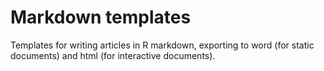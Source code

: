 # Markdown templates

Templates for writing articles in R markdown, exporting to word (for static documents) and html (for interactive documents).
